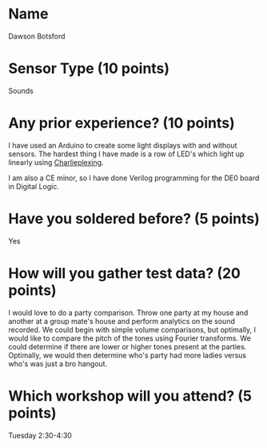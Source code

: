 # Name
Dawson Botsford

# Sensor Type (10 points)
Sounds

# Any prior experience? (10 points)
I have used an Arduino to create some light displays with and without sensors. The hardest thing I have made is a row of LED's which light up linearly using [Charlieplexing](http://en.wikipedia.org/wiki/Charlieplexing).

I am also a CE minor, so I have done Verilog programming for the DE0 board in Digital Logic.

# Have you soldered before? (5 points)
Yes

# How will you gather test data? (20 points)
I would love to do a party comparison. Throw one party at my house and another at a group mate's house and perform analytics on the sound recorded. We could begin with simple volume comparisons, but optimally, I would like to compare the pitch of the tones using Fourier transforms. We could determine if there are lower or higher tones present at the parties. Optimally, we would then determine who's party had more ladies versus who's was just a bro hangout.

# Which workshop will you attend? (5 points)
Tuesday 2:30-4:30
